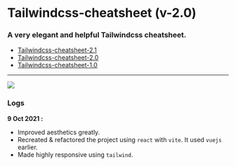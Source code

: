 # Tailwindcss-cheatsheet (v-2.0)

### A very elegant and helpful Tailwindcss cheatsheet.

- [Tailwindcss-cheatsheet-2.1](https://umeshmk.github.io/Tailwindcss-cheatsheet/)
- [Tailwindcss-cheatsheet-2.0](https://umeshmk.github.io/Tailwindcss-cheatsheet/v2.0)
- [Tailwindcss-cheatsheet-1.0](https://umeshmk.github.io/Tailwindcss-cheatsheet/v1)

---

<!-- ![](https://i.imgur.com/rrC2G38.png) -->
<!-- ![](https://i.imgur.com/mt2wnyp.png) -->

![](https://i.imgur.com/lAz0cZc.png)

### Logs

**9 Oct 2021 :**

- Improved aesthetics greatly.
- Recreated & refactored the project using `react` with `vite`. It used `vuejs` earlier.
- Made highly responsive using `tailwind`.

